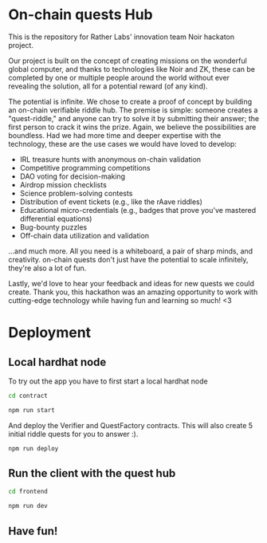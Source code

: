 # On-chain quests Hub

This is the repository for Rather Labs' innovation team Noir hackaton project.

Our project is built on the concept of creating missions on the wonderful global computer, and thanks to technologies like Noir and ZK, these can be completed by one or multiple people around the world without ever revealing the solution, all for a potential reward (of any kind).

The potential is infinite. We chose to create a proof of concept by building an on-chain verifiable riddle hub. The premise is simple: someone creates a "quest-riddle," and anyone can try to solve it by submitting their answer; the first person to crack it wins the prize. Again, we believe the possibilities are boundless. Had we had more time and deeper expertise with the technology, these are the use cases we would have loved to develop:

* IRL treasure hunts with anonymous on-chain validation
* Competitive programming competitions
* DAO voting for decision-making
* Airdrop mission checklists
* Science problem-solving contests
* Distribution of event tickets (e.g., like the rAave riddles)
* Educational micro-credentials (e.g., badges that prove you've mastered differential equations)
* Bug-bounty puzzles
* Off-chain data utilization and validation

…and much more. All you need is a whiteboard, a pair of sharp minds, and creativity. on-chain quests don't just have the potential to scale infinitely, they're also a lot of fun.

Lastly, we'd love to hear your feedback and ideas for new quests we could create. Thank you, this hackathon was an amazing opportunity to work with cutting-edge technology while having fun and learning so much! <3

# Deployment

## Local hardhat node
To try out the app you have to first start a local hardhat node

```bash
cd contract
```

```bash
npm run start
```
And deploy the Verifier and QuestFactory contracts. 
This will also create 5 initial riddle quests for you to answer :).
```bash
npm run deploy
```

## Run the client with the quest hub
```bash
cd frontend
```

```bash
npm run dev
```

## Have fun!
